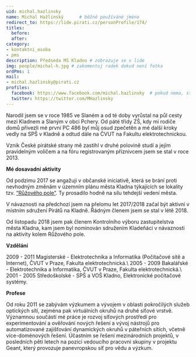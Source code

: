 ```yaml
---
uid: michal.hazlinsky
name: Michal Hažlinský  	# běžně používáné jméno
redirect_to: https://lide.pirati.cz/personProfile/174/
titles:
  before:
  after:
category:
- kontaktni_osoba
- pms
description: Předseda MS Kladno # zobrazuje se v lide
img: people/michal-h.jpg # zakomentuj radek dokud není fotka
ordPms: 1
mail:
- michal.hazlinsky@pirati.cz
profiles:
  facebook: https://www.facebook.com/michal.hazlinsky  # pokud nema, staci smazat tuto radku
  twitter: https://twitter.com/MHazlinsky
---
```


Narodil jsem se v roce 1985 ve Slaném a od té doby vyrůstal na půl cesty mezi Kladnem a Slaným v obci Pchery. Od páté třídy ZŠ, kdy mi rodiče domů přivezli mé první PC 486 byl můj osud zpečetěn a mé další kroky vedly na SPŠ v Kladně a odtud dále na ČVUT na Fakultu elektrotechnickou.

Vznik České pirátské strany mě zastihl v druhé polovině studí a jejím pravidelným voličem a na fóru registrovaným příznivcem jsem se stal v roce 2013. 

**Mé dosavadní aktivity**

Od podzimu 2017 se angažuji v občanské iniciativě, která se brání proti nevhodným změnám v územním plánu města Kladna týkajících se lokality tzv. [“Růžového pole”](https://www.facebook.com/ruzovepolereferendum/). Ty prosadilo hodně na sílu tehdejší vedení města. 

V návaznosti na předchozí jsem na přelomu let 2017/2018 začal být aktivní v místním sdružení Pirátů na Kladně. Řádným členem jsem se stal v létě 2018.

Od listopadu 2018 jsem pak členem Kontrolního výboru zastupitelstva města Kladna, kam jsem byl nominován sdružením Kladeňáci v návaznosti na aktivity kolem Růžového pole.  

**Vzdělání**

2009 - 2011 Magisterské - Elektrotechnika a Informatika (Počítačové sítě a Internet), ČVUT v Praze, Fakulta elektrotechnická.\\
2005 - 2009 Bakalářské - Elektrotechnika a Informatika, ČVUT v Praze, Fakulta elektrotechnická.\\
2001 - 2005 Středoškolské - SPŠ a VOŠ Kladno, Elektronické počítačové systémy.

**Profese**

Od roku 2011 se zabývám výzkumem a vývojem v oblasti pokročilých služeb optických sítí, zejména pak virtuálních okruhů na druhé síťové vrstvě. Významnou součástí mé práce je rozvoj síťových prostředí pro experimentování a ověřování nových řešení a vývoj nástrojů pro automatizované zajišťování dynamických okruhů v páteřních sítích, včetně více-doménových řešení.
Účastním se řešení mezinárodních projektů, v posledních pěti letech na pozici vedoucího pracovní skupiny v projektu Geant, který provozuje panevropskou síť pro vědu a výzkum.
